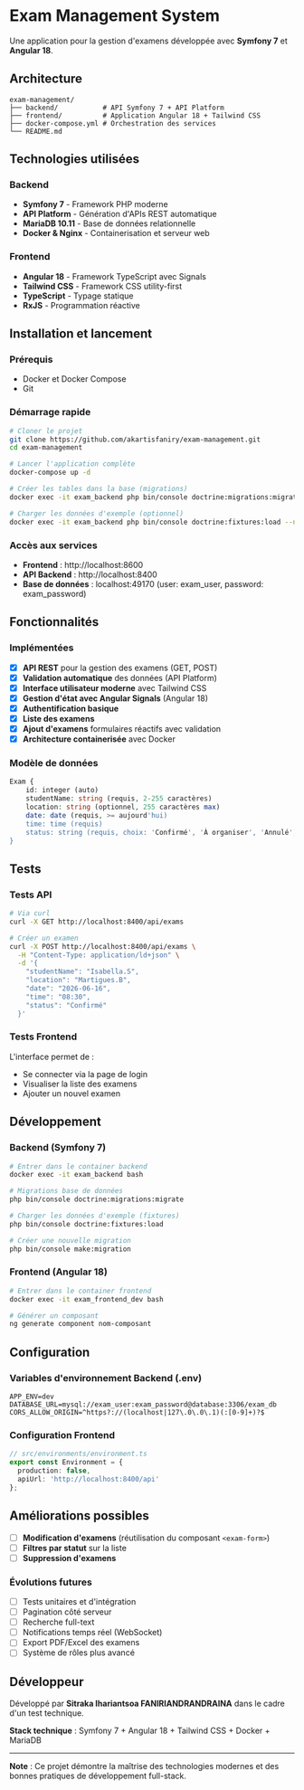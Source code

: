 # Exam Management System
Une application pour la gestion d'examens développée avec **Symfony 7** et **Angular 18**.

## Architecture

```
exam-management/
├── backend/           # API Symfony 7 + API Platform
├── frontend/          # Application Angular 18 + Tailwind CSS
├── docker-compose.yml # Orchestration des services
└── README.md
```

## Technologies utilisées

### Backend
- **Symfony 7** - Framework PHP moderne
- **API Platform** - Génération d'APIs REST automatique
- **MariaDB 10.11** - Base de données relationnelle
- **Docker & Nginx** - Containerisation et serveur web

### Frontend
- **Angular 18** - Framework TypeScript avec Signals
- **Tailwind CSS** - Framework CSS utility-first
- **TypeScript** - Typage statique
- **RxJS** - Programmation réactive

## Installation et lancement

### Prérequis
- Docker et Docker Compose
- Git

### Démarrage rapide
```bash
# Cloner le projet
git clone https://github.com/akartisfaniry/exam-management.git
cd exam-management

# Lancer l'application complète
docker-compose up -d

# Créer les tables dans la base (migrations)
docker exec -it exam_backend php bin/console doctrine:migrations:migrate --no-interaction

# Charger les données d'exemple (optionnel)
docker exec -it exam_backend php bin/console doctrine:fixtures:load --no-interaction
```

### Accès aux services
- **Frontend** : http://localhost:8600
- **API Backend** : http://localhost:8400
- **Base de données** : localhost:49170 (user: exam_user, password: exam_password)

## Fonctionnalités

### Implémentées
- [x] **API REST** pour la gestion des examens (GET, POST)
- [x] **Validation automatique** des données (API Platform)
- [x] **Interface utilisateur moderne** avec Tailwind CSS
- [x] **Gestion d'état avec Angular Signals** (Angular 18)
- [x] **Authentification basique**
- [x] **Liste des examens**
- [x] **Ajout d'examens** formulaires réactifs avec validation
- [x] **Architecture containerisée** avec Docker

### Modèle de données
```php
Exam {
    id: integer (auto)
    studentName: string (requis, 2-255 caractères)
    location: string (optionnel, 255 caractères max)
    date: date (requis, >= aujourd'hui)
    time: time (requis)
    status: string (requis, choix: 'Confirmé', 'À organiser', 'Annulé', 'En recherche de place')
}
```

## Tests

### Tests API
```bash
# Via curl
curl -X GET http://localhost:8400/api/exams

# Créer un examen
curl -X POST http://localhost:8400/api/exams \
  -H "Content-Type: application/ld+json" \
  -d '{
    "studentName": "Isabella.S",
    "location": "Martigues.B",
    "date": "2026-06-16",
    "time": "08:30",
    "status": "Confirmé"
  }'
```

### Tests Frontend
L'interface permet de :
- Se connecter via la page de login
- Visualiser la liste des examens
- Ajouter un nouvel examen

## Développement

### Backend (Symfony 7)
```bash
# Entrer dans le container backend
docker exec -it exam_backend bash

# Migrations base de données
php bin/console doctrine:migrations:migrate

# Charger les données d'exemple (fixtures)
php bin/console doctrine:fixtures:load

# Créer une nouvelle migration
php bin/console make:migration
```

### Frontend (Angular 18)
```bash
# Entrer dans le container frontend
docker exec -it exam_frontend_dev bash

# Générer un composant
ng generate component nom-composant
```

## Configuration

### Variables d'environnement Backend (.env)
```env
APP_ENV=dev
DATABASE_URL=mysql://exam_user:exam_password@database:3306/exam_db
CORS_ALLOW_ORIGIN=^https?://(localhost|127\.0\.0\.1)(:[0-9]+)?$
```

### Configuration Frontend
```typescript
// src/environments/environment.ts
export const Environment = {
  production: false,
  apiUrl: 'http://localhost:8400/api'
};
```

## Améliorations possibles

- [ ] **Modification d'examens** (réutilisation du composant `<exam-form>`)
- [ ] **Filtres par statut** sur la liste
- [ ] **Suppression d'examens**

### Évolutions futures
- [ ] Tests unitaires et d'intégration
- [ ] Pagination côté serveur
- [ ] Recherche full-text
- [ ] Notifications temps réel (WebSocket)
- [ ] Export PDF/Excel des examens
- [ ] Système de rôles plus avancé

## Développeur

Développé par **Sitraka Ihariantsoa FANIRIANDRANDRAINA** dans le cadre d'un test technique.

**Stack technique** : Symfony 7 + Angular 18 + Tailwind CSS + Docker + MariaDB

---
**Note** : Ce projet démontre la maîtrise des technologies modernes et des bonnes pratiques de développement full-stack.